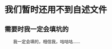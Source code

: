 # 我们暂时还用不到自述文件
## 需要时我一定会填坑的
&emsp;&emsp;我一定会填的，相信我，咕咕咕……
<!--来，来看好康的👀
[好康的](https://www.bilibili.com/video/BV1xx411c79H)
